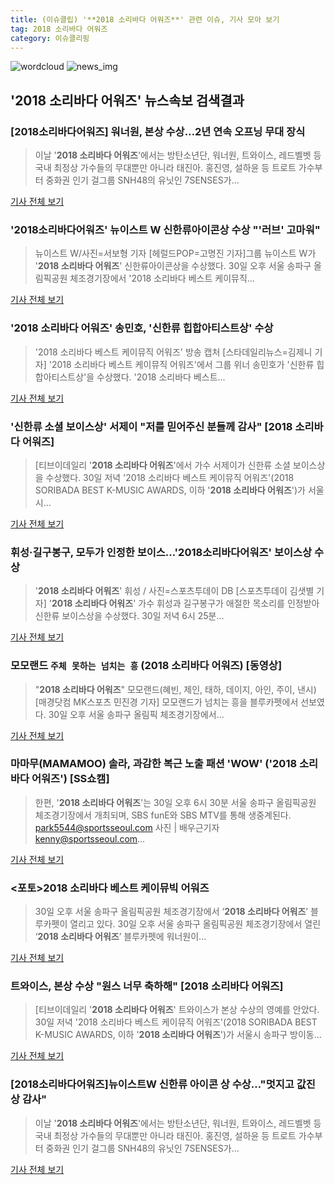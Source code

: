 ```yaml
---
title: (이슈클립) '**2018 소리바다 어워즈**' 관련 이슈, 기사 모아 보기
tag: 2018 소리바다 어워즈
category: 이슈클리핑
---
```

![wordcloud](https://s3.ap-northeast-2.amazonaws.com/lyrics101-wordcloud/2018-08-30-1535628618.png)
![news_img](https://user-images.githubusercontent.com/42597476/44507050-1206f400-a6e4-11e8-8d98-7ffbfebb353f.png)
## **'**2018 소리바다 어워즈**'** 뉴스속보 검색결과
### [2018소리바다어워즈] 워너원, 본상 수상…2년 연속 오프닝 무대 장식

>이날 '**2018 소리바다 어워즈**'에서는 방탄소년단, 워너원, 트와이스, 레드벨벳 등 국내 최정상 가수들의 무대뿐만 아니라 태진아. 홍진영, 설하윤 등 트로트 가수부터 중화권 인기 걸그룹 SNH48의 유닛인 7SENSES가...

<a href="http://news1.kr/articles/?3413290" target="_blank">기사 전체 보기</a>

### '2018소리바다어워즈' 뉴이스트 W 신한류아이콘상 수상 "'러브' 고마워"

>뉴이스트 W/사진=서보형 기자 [헤럴드POP=고명진 기자]그룹 뉴이스트 W가 '**2018 소리바다 어워즈**' 신한류아이콘상을 수상했다. 30일 오후 서울 송파구 올림픽공원 체조경기장에서 '2018 소리바다 베스트 케이뮤직...

<a href="http://biz.heraldcorp.com/view.php?ud=201808301855534777353_1" target="_blank">기사 전체 보기</a>

### '**2018 소리바다 어워즈**' 송민호, '신한류 힙합아티스트상' 수상

>'2018 소리바다 베스트 케이뮤직 어워즈' 방송 캡처 [스타데일리뉴스=김제니 기자] '2018 소리바다 베스트 케이뮤직 어워즈'에서 그룹 위너 송민호가 '신한류 힙합아티스트상'을 수상했다. '2018 소리바다 베스트...

<a href="http://www.stardailynews.co.kr/news/articleView.html?idxno=213757" target="_blank">기사 전체 보기</a>

### '신한류 소셜 보이스상' 서제이 "저를 믿어주신 분들께 감사" [**2018 소리바다 어워즈**]

>[티브이데일리 '**2018 소리바다 어워즈**'에서 가수 서제이가 신한류 소셜 보이스상을 수상했다. 30일 저녁 '2018 소리바다 베스트 케이뮤직 어워즈'(2018 SORIBADA BEST K-MUSIC AWARDS, 이하 '**2018 소리바다 어워즈**')가 서울시...

<a href="http://tvdaily.asiae.co.kr/read.php3?aid=15356260861390027010" target="_blank">기사 전체 보기</a>

### 휘성·길구봉구, 모두가 인정한 보이스…'2018소리바다어워즈' 보이스상 수상

>'**2018 소리바다 어워즈**' 휘성 / 사진=스포츠투데이 DB [스포츠투데이 김샛별 기자] '**2018 소리바다 어워즈**' 가수 휘성과 길구봉구가 애절한 목소리를 인정받아 신한류 보이스상을 수상했다. 30일 저녁 6시 25분...

<a href="http://stoo.asiae.co.kr/news/naver_view.htm?idxno=2018083019495969441" target="_blank">기사 전체 보기</a>

### 모모랜드 `주체 못하는 넘치는 흥` (**2018 소리바다 어워즈**) [동영상]

>"**2018 소리바다 어워즈**" 모모랜드(혜빈, 제인, 태하, 데이지, 아인, 주이, 낸시) [매경닷컴 MK스포츠 민진경 기자] 모모랜드가 넘치는 흥을 블루카펫에서 선보였다. 30일 오후 서울 송파구 올림픽 체조경기장에서...

<a href="http://sports.mk.co.kr/view.php?year=2018&no=547635" target="_blank">기사 전체 보기</a>

### 마마무(MAMAMOO) 솔라, 과감한 복근 노출 패션 'WOW' ('**2018 소리바다 어워즈**') [SS쇼캠]

>한편, '**2018 소리바다 어워즈**'는 30일 오후 6시 30분 서울 송파구 올림픽공원 체조경기장에서 개최되며, SBS funE와 SBS MTV를 통해 생중계된다. park5544@sportsseoul.com 사진 | 배우근기자 kenny@sportsseoul.com...

<a href="http://www.sportsseoul.com/news/read/675630" target="_blank">기사 전체 보기</a>

### <포토>2018 소리바다 베스트 케이뮤빅 어워즈

>30일 오후 서울 송파구 올림픽공원 체조경기장에서 ‘**2018 소리바다 어워즈**’ 블루카펫이 열리고 있다. 30일 오후 서울 송파구 올림픽공원 체조경기장에서 열린 ‘**2018 소리바다 어워즈**’ 블루카펫에 워너원이...

<a href="http://www.dailian.co.kr/news/view/736241/?sc=naver" target="_blank">기사 전체 보기</a>

### 트와이스, 본상 수상 "원스 너무 축하해" [**2018 소리바다 어워즈**]

>[티브이데일리 '**2018 소리바다 어워즈**' 트와이스가 본상 수상의 영예를 안았다. 30일 저녁 '2018 소리바다 베스트 케이뮤직 어워즈'(2018 SORIBADA BEST K-MUSIC AWARDS, 이하 '**2018 소리바다 어워즈**')가 서울시 송파구 방이동...

<a href="http://tvdaily.asiae.co.kr/read.php3?aid=15356277251390057010" target="_blank">기사 전체 보기</a>

### [2018소리바다어워즈]뉴이스트W 신한류 아이콘 상 수상…"멋지고 값진 상 감사"

>이날 '**2018 소리바다 어워즈**'에서는 방탄소년단, 워너원, 트와이스, 레드벨벳 등 국내 최정상 가수들의 무대뿐만 아니라 태진아. 홍진영, 설하윤 등 트로트 가수부터 중화권 인기 걸그룹 SNH48의 유닛인 7SENSES가...

<a href="http://news1.kr/articles/?3413337" target="_blank">기사 전체 보기</a>


